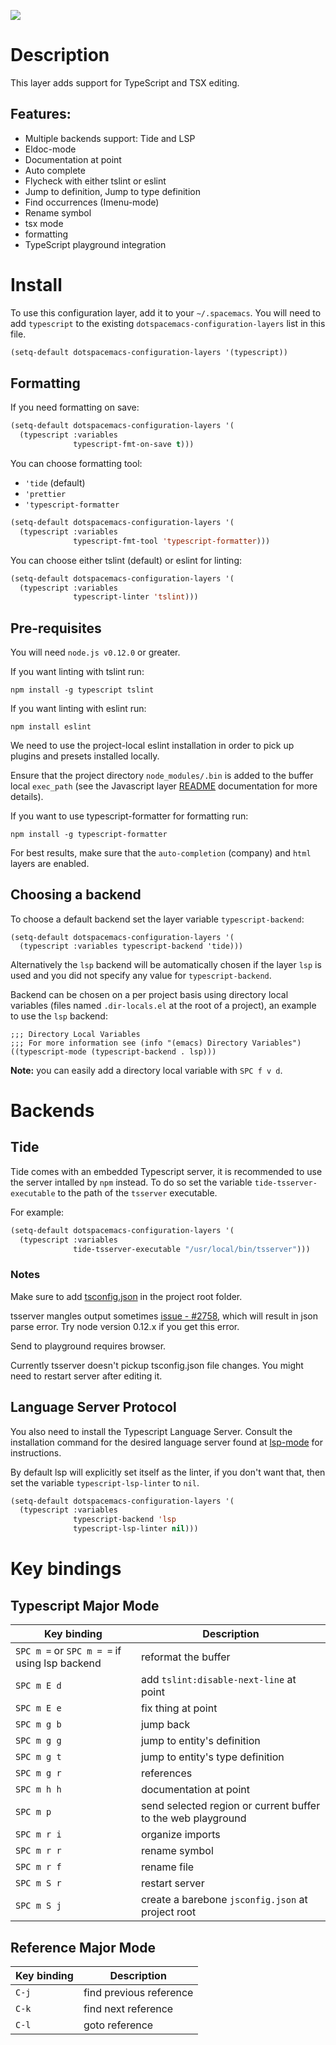 ![](img/TypeScript.png)

Description
===========

This layer adds support for TypeScript and TSX editing.

Features:
---------

-   Multiple backends support: Tide and LSP
-   Eldoc-mode
-   Documentation at point
-   Auto complete
-   Flycheck with either tslint or eslint
-   Jump to definition, Jump to type definition
-   Find occurrences (Imenu-mode)
-   Rename symbol
-   tsx mode
-   formatting
-   TypeScript playground integration

Install
=======

To use this configuration layer, add it to your `~/.spacemacs`. You will
need to add `typescript` to the existing
`dotspacemacs-configuration-layers` list in this file.

``` commonlisp
(setq-default dotspacemacs-configuration-layers '(typescript))
```

Formatting
----------

If you need formatting on save:

``` commonlisp
(setq-default dotspacemacs-configuration-layers '(
  (typescript :variables
              typescript-fmt-on-save t)))
```

You can choose formatting tool:

-   `'tide` (default)
-   `'prettier`
-   `'typescript-formatter`

``` commonlisp
(setq-default dotspacemacs-configuration-layers '(
  (typescript :variables
              typescript-fmt-tool 'typescript-formatter)))
```

You can choose either tslint (default) or eslint for linting:

``` commonlisp
(setq-default dotspacemacs-configuration-layers '(
  (typescript :variables
              typescript-linter 'tslint)))
```

Pre-requisites
--------------

You will need `node.js v0.12.0` or greater.

If you want linting with tslint run:

``` shell
npm install -g typescript tslint
```

If you want linting with eslint run:

``` shell
npm install eslint
```

We need to use the project-local eslint installation in order to pick up
plugins and presets installed locally.

Ensure that the project directory `node_modules/.bin` is added to the
buffer local `exec_path` (see the Javascript layer
[README](../../+lang/javascript/README.org) documentation for more
details).

If you want to use typescript-formatter for formatting run:

``` shell
npm install -g typescript-formatter
```

For best results, make sure that the `auto-completion` (company) and
`html` layers are enabled.

Choosing a backend
------------------

To choose a default backend set the layer variable `typescript-backend`:

``` elisp
(setq-default dotspacemacs-configuration-layers '(
  (typescript :variables typescript-backend 'tide)))
```

Alternatively the `lsp` backend will be automatically chosen if the
layer `lsp` is used and you did not specify any value for
`typescript-backend`.

Backend can be chosen on a per project basis using directory local
variables (files named `.dir-locals.el` at the root of a project), an
example to use the `lsp` backend:

``` elisp
;;; Directory Local Variables
;;; For more information see (info "(emacs) Directory Variables")
((typescript-mode (typescript-backend . lsp)))
```

**Note:** you can easily add a directory local variable with
`SPC f v d`.

Backends
========

Tide
----

Tide comes with an embedded Typescript server, it is recommended to use
the server intalled by `npm` instead. To do so set the variable
`tide-tsserver-executable` to the path of the `tsserver` executable.

For example:

``` commonlisp
(setq-default dotspacemacs-configuration-layers '(
  (typescript :variables
              tide-tsserver-executable "/usr/local/bin/tsserver")))
```

### Notes

Make sure to add
[tsconfig.json](https://github.com/Microsoft/TypeScript/wiki/tsconfig.json)
in the project root folder.

tsserver mangles output sometimes [issue -
\#2758](https://github.com/Microsoft/TypeScript/issues/2758), which will
result in json parse error. Try node version 0.12.x if you get this
error.

Send to playground requires browser.

Currently tsserver doesn't pickup tsconfig.json file changes. You might
need to restart server after editing it.

Language Server Protocol
------------------------

You also need to install the Typescript Language Server. Consult the
installation command for the desired language server found at
[lsp-mode](https://www.github.com/emacs-lsp/lsp-mode/) for instructions.

By default lsp will explicitly set itself as the linter, if you don't
want that, then set the variable `typescript-lsp-linter` to `nil`.

``` commonlisp
(setq-default dotspacemacs-configuration-layers '(
  (typescript :variables
              typescript-backend 'lsp
              typescript-lsp-linter nil)))
```

Key bindings
============

Typescript Major Mode
---------------------

| Key binding                                   | Description                                                  |
|-----------------------------------------------|--------------------------------------------------------------|
| `SPC m =` or `SPC m = =` if using lsp backend | reformat the buffer                                          |
| `SPC m E d`                                   | add `tslint:disable-next-line` at point                      |
| `SPC m E e`                                   | fix thing at point                                           |
| `SPC m g b`                                   | jump back                                                    |
| `SPC m g g`                                   | jump to entity's definition                                  |
| `SPC m g t`                                   | jump to entity's type definition                             |
| `SPC m g r`                                   | references                                                   |
| `SPC m h h`                                   | documentation at point                                       |
| `SPC m p`                                     | send selected region or current buffer to the web playground |
| `SPC m r i`                                   | organize imports                                             |
| `SPC m r r`                                   | rename symbol                                                |
| `SPC m r f`                                   | rename file                                                  |
| `SPC m S r`                                   | restart server                                               |
| `SPC m S j`                                   | create a barebone `jsconfig.json` at project root            |

Reference Major Mode
--------------------

| Key binding | Description             |
|-------------|-------------------------|
| `C-j`       | find previous reference |
| `C-k`       | find next reference     |
| `C-l`       | goto reference          |
